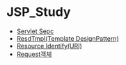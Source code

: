 # JSP_Study
- [Servlet Sepc](https://github.com/HYEONSEONG-KIM/JSP_Study/blob/main/webStudy01/src/kr/or/ddit/servlet01/DescriptionServlet.java)
- [ResdTmpl(Template DesignPattern)](https://github.com/HYEONSEONG-KIM/JSP_Study/blob/main/webStudy01/src/kr/or/ddit/servlet02/ReadTmplServlet.java)
- [Resource Identify(URI)](https://github.com/HYEONSEONG-KIM/JSP_Study/blob/main/webStudy01/WebContent/03/resourceIdentify.jsp)
- [Request객체](https://github.com/HYEONSEONG-KIM/JSP_Study/blob/main/webStudy01/WebContent/03/requestDesc.jsp)
